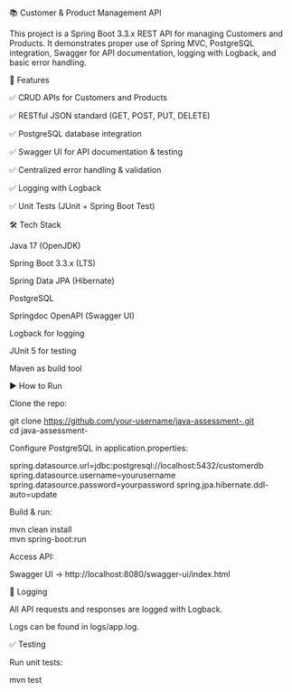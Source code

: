 📚 Customer & Product Management API

This project is a Spring Boot 3.3.x REST API for managing Customers and Products.
It demonstrates proper use of Spring MVC, PostgreSQL integration, Swagger for API documentation, logging with Logback, and basic error handling.

🚀 Features

✅ CRUD APIs for Customers and Products

✅ RESTful JSON standard (GET, POST, PUT, DELETE)

✅ PostgreSQL database integration

✅ Swagger UI for API documentation & testing

✅ Centralized error handling & validation

✅ Logging with Logback

✅ Unit Tests (JUnit + Spring Boot Test)


🛠️ Tech Stack

Java 17 (OpenJDK)

Spring Boot 3.3.x (LTS)

Spring Data JPA (Hibernate)

PostgreSQL

Springdoc OpenAPI (Swagger UI)

Logback for logging

JUnit 5 for testing

Maven as build tool


▶️ How to Run

Clone the repo:

git clone https://github.com/your-username/java-assessment-.git <br>
cd java-assessment-


Configure PostgreSQL in application.properties:

spring.datasource.url=jdbc:postgresql://localhost:5432/customerdb
spring.datasource.username=yourusername
spring.datasource.password=yourpassword
spring.jpa.hibernate.ddl-auto=update


Build & run:

mvn clean install<br>
mvn spring-boot:run


Access API:

Swagger UI → http://localhost:8080/swagger-ui/index.html


📝 Logging

All API requests and responses are logged with Logback.

Logs can be found in logs/app.log.

✅ Testing

Run unit tests:

mvn test



